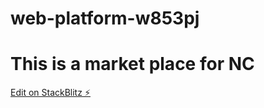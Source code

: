 # web-platform-w853pj
# This is a market place for NC
[Edit on StackBlitz ⚡️](https://stackblitz.com/edit/web-platform-w853pj)
